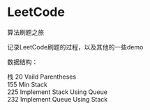 # LeetCode
算法刷题之旅

记录LeetCode刷题的过程，以及其他的一些demo

数据结构：

栈 
20  Vaild Parentheses  
155 Min Stack  
225 Implement Stack Using Queue  
232 Implement Queue Using Stack  
